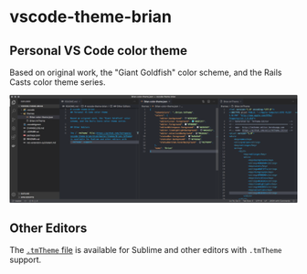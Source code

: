 # vscode-theme-brian
## Personal VS Code color theme

Based on original work, the "Giant Goldfish" color scheme, and the Rails Casts color theme series.

![Screenshot of color theme](https://raw.githubusercontent.com/farrspace/vscode-theme-brian/master/screenshot.png)

## Other Editors

The [`.tmTheme` file](https://github.com/farrspace/vscode-theme-brian/blob/master/themes/Brian.tmTheme) is available for Sublime and other editors with `.tmTheme` support.
